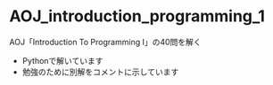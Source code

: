 # AOJ_introduction_programming_1
AOJ「Introduction To Programming I」の40問を解く
- Pythonで解いています
- 勉強のために別解をコメントに示しています
